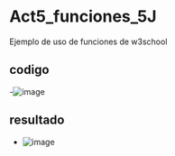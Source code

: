 # Act5_funciones_5J
Ejemplo de uso de funciones de w3school
## codigo
-![image](https://github.com/user-attachments/assets/77bd520d-08d8-447b-a05c-03d339cfca9c)
## resultado
- ![image](https://github.com/user-attachments/assets/558baf2c-1351-4231-a502-fc7b99272f2d)

